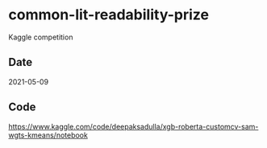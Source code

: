 # common-lit-readability-prize
Kaggle competition

## Date
2021-05-09

## Code
https://www.kaggle.com/code/deepaksadulla/xgb-roberta-customcv-sam-wgts-kmeans/notebook
